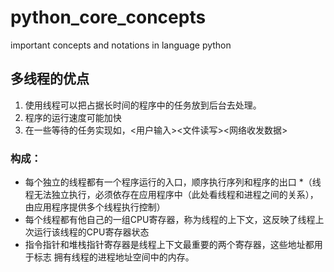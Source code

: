 # python_core_concepts
important concepts and notations in language python

## 多线程的优点
1. 使用线程可以把占据长时间的程序中的任务放到后台去处理。
2. 程序的运行速度可能加快
3. 在一些等待的任务实现如，<用户输入><文件读写><网络收发数据>

### 构成：
* 每个独立的线程都有一个程序运行的入口，顺序执行序列和程序的出口
*（线程无法独立执行，必须依存在应用程序中（此处看线程和进程之间的关系），由应用程序提供多个线程执行控制）
* 每个线程都有他自己的一组CPU寄存器，称为线程的上下文，这反映了线程上次运行该线程的CPU寄存器状态
* 指令指针和堆栈指针寄存器是线程上下文最重要的两个寄存器，这些地址都用于标志
拥有线程的进程地址空间中的内存。
